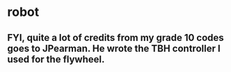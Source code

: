 # robot
## FYI, quite a lot of credits from my grade 10 codes goes to JPearman. He wrote the TBH controller I used for the flywheel.
